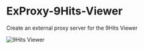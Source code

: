 # ExProxy-9Hits-Viewer
Create an external proxy server for the 9Hits Viewer

![9Hits Viewer](https://i.imgur.com/IcwfCsc.png)


